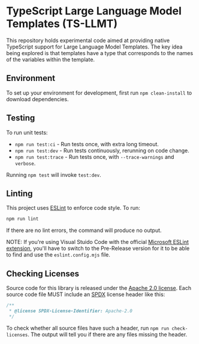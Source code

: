 # TypeScript Large Language Model Templates (TS-LLMT)

This repository holds experimental code aimed at providing native TypeScript
support for Large Language Model Templates. The key idea being explored is that
templates have a type that corresponds to the names of the variables within the
template.

## Environment

To set up your environment for development, first run `npm clean-install` to
download dependencies.

## Testing

To run unit tests:

- `npm run test:ci` - Run tests once, with extra long timeout.
- `npm run test:dev` - Run tests continuously, rerunning on code change.
- `npm run test:trace` - Run tests once, with `--trace-warnings` and `verbose`.

Running `npm test` will invoke `test:dev`.

## Linting

This project uses [ESLint](https://eslint.org/) to enforce code style. To run:

```sh
npm run lint
```

If there are no lint errors, the command will produce no output.

NOTE: If you're using Visual Stuido Code with the official [Microsoft ESLint
extension](https://marketplace.visualstudio.com/items?itemName=dbaeumer.vscode-eslint),
you'll have to switch to the Pre-Release version for it to be able to find and
use the `eslint.config.mjs` file.

## Checking Licenses

Source code for this library is released under the [Apache 2.0
license](https://spdx.org/licenses/Apache-2.0.html). Each source code file MUST
include an [SPDX](https://spdx.dev/) license header like this:

```ts
/**
 * @license SPDX-License-Identifier: Apache-2.0
 */
```

To check whether all source files have such a header, run `npm run
check-licenses`. The output will tell you if there are any files missing the
header.
